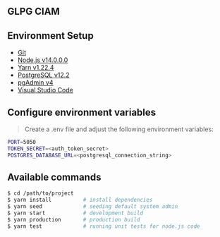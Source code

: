 ## GLPG CIAM

## Environment Setup
- [Git](https://git-scm.com/)
- [Node.js v14.0.0.0](https://nodejs.org/en/)
- [Yarn v1.22.4](https://classic.yarnpkg.com/en/docs/install/#windows-stable)
- [PostgreSQL v12.2](https://www.enterprisedb.com/downloads/postgres-postgresql-downloads)
- [pgAdmin v4](https://www.pgadmin.org/)
- [Visual Studio Code](https://code.visualstudio.com/)

## Configure environment variables
> Create a .env file and adjust the following environment variables:

```bash
PORT=5050
TOKEN_SECRET=<auth_token_secret>
POSTGRES_DATABASE_URL=<postgresql_connection_string>
```

## Available commands
```bash
$ cd /path/to/project
$ yarn install          # install dependencies
$ yarn seed             # seeding default system admin
$ yarn start            # development build
$ yarn production       # production build
$ yarn test             # running unit tests for node.js code
```
